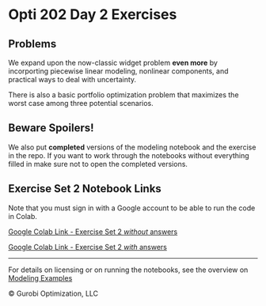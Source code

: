 # Opti 202 Day 2 Exercises

## Problems
We expand upon the now-classic widget problem **even more** by incorporting piecewise linear modeling, nonlinear components, and practical ways to deal with uncertainty. 

There is also a basic portfolio optimization problem that maximizes the worst case among three potential scenarios. 


## Beware Spoilers!
We also put **completed** versions of the modeling notebook and the exercise in the repo. If you want to work through the notebooks without everything filled in make sure not to open the completed versions.


## Exercise Set 2 Notebook Links
Note that you must sign in with a Google account to be able to run the code in Colab.

[Google Colab Link - Exercise Set 2 *without* answers](https://colab.research.google.com/github/Gurobi/modeling-examples/blob/master/optimization202/Modeling_Session_2/exercise_set2.ipynb)


[Google Colab Link - Exercise Set 2 *with* answers](https://colab.research.google.com/github/Gurobi/modeling-examples/blob/master/optimization202/Modeling_Session_2/completed_exercise_set2.ipynb)


----
For details on licensing or on running the notebooks, see the overview on [Modeling Examples](../../)

© Gurobi Optimization, LLC
